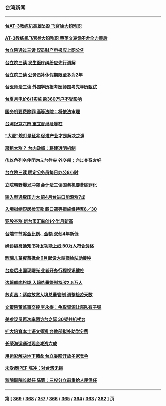 ### 台湾新闻
---
#### [台AT-3教练机高雄坠毁 飞官徐大钧殉职](../../pages/ncid1349361/n13749078.md) 
#### [AT-3教练机飞官徐大钧殉职 蔡英文哀恸不舍全力善后](../../pages/ncid1349361/n13749064.md) 
#### [台立院通过三读 议员财产申报应上网公告](../../pages/ncid1349361/n13748727.md) 
#### [台立院三读 发生医疗纠纷应先行调解](../../pages/ncid1349361/n13748729.md) 
#### [台立院三读 公务员补休假期限至多为2年](../../pages/ncid1349361/n13748728.md) 
#### [台医师法三读 外国学历报考医师国考先学历甄试](../../pages/ncid1349361/n13748726.md) 
#### [台夏月电价6/1实施 逾360万户不受影响](../../pages/ncid1349361/n13748724.md) 
#### [国务机要费除罪 高等法院：将依法审理](../../pages/ncid1349361/n13748771.md) 
#### [台湾纪念六四 重立香港耻辱柱](../../pages/ncid1349361/n13748717.md) 
#### [“大麦”熄灯是征兆 促进产业才是解决之道](../../pages/ncid1349361/n13748715.md) 
#### [房租大涨？ 台内政部：将建透明机制](../../pages/ncid1349361/n13748734.md) 
#### [传以色列令使团勿与台往来 外交部：台以关系友好](../../pages/ncid1349361/n13748684.md) 
#### [台立院三读 明定公务员每日办公8小时](../../pages/ncid1349361/n13748685.md) 
#### [立院朝野爆发冲突 会计法三读国务机要费除罪化](../../pages/ncid1349361/n13748679.md) 
#### [输入型通膨压力大 前4月台进口能源涨7成](../../pages/ncid1349361/n13748678.md) 
#### [入境拟缩短居检天数 戴口罩等措施维持至6／30](../../pages/ncid1349361/n13748650.md) 
#### [亚股齐涨 新台币汇率创1个半月新高](../../pages/ncid1349361/n13748642.md) 
#### [台端午节奖金比例、金额 双创4年新低](../../pages/ncid1349361/n13748656.md) 
#### [确诊隔离通知书补发功能上线 50万人符合资格](../../pages/ncid1349361/n13748662.md) 
#### [辉瑞儿童疫苗抵台 6月起设大型筛检站助接种](../../pages/ncid1349361/n13748653.md) 
#### [台疫后出国现曙光 业者开办行程视讯健检](../../pages/ncid1349361/n13748652.md) 
#### [边境朝向松绑 入境总量管制拟改2.5万人](../../pages/ncid1349361/n13748649.md) 
#### [苏贞昌：适度放宽入境总量管制 调整检疫天数](../../pages/ncid1349361/n13748647.md) 
#### [文策院董监事交接 李永得：争取资源让部队有子弹](../../pages/ncid1349361/n13748579.md) 
#### [美参议员再次率团访台之际 30架共机扰台](../../pages/ncid1349361/n13748744.md) 
#### [扩大培育本土语文师资 台教部拟补助学分费](../../pages/ncid1349361/n13748730.md) 
#### [长荣海运通过现金减资六成](../../pages/ncid1349361/n13748760.md) 
#### [用运彩解决地下赌盘 台立委盼开放多家竞争](../../pages/ncid1349361/n13748763.md) 
#### [未受邀IPEF 陈冲：对台湾无损](../../pages/ncid1349361/n13748766.md) 
#### [监院副院长就任 陈菊：三权分立前重拾人民信任](../../pages/ncid1349361/n13748687.md) 

---
#### 第 [ [369](./369.md) / [368](./368.md) / [367](./367.md) / [366](./366.md) / [365](./365.md) / [364](./364.md) / [363](./363.md) / [362](./362.md) ] 页
